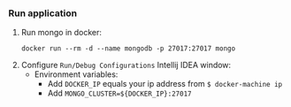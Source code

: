 ### Run application

1. Run mongo in docker:
   ```
   docker run --rm -d --name mongodb -p 27017:27017 mongo
   ```
2. Configure `Run/Debug Configurations` Intellij IDEA window:
    * Environment variables:
        * Add `DOCKER_IP` equals your ip address from `$ docker-machine ip`
        * Add `MONGO_CLUSTER=${DOCKER_IP}:27017`
